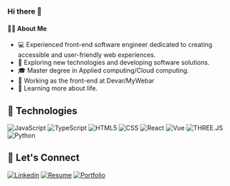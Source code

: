 ### Hi there 👋

#### 👨‍💻 About Me
- 💻 Experienced front-end software engineer dedicated to creating accessible and user-friendly web experiences.
- 🤔 Exploring new technologies and developing software solutions.
- 🎓 Master degree in  Applied computing/Cloud
computing.
- 💼 Working as the front-end at Devar/MyWebar
- 🌱 Learning more about life.

## 🚀 Technologies
![JavaScript](https://img.shields.io/badge/-JavaScript-333333?style=flat&logo=javascript)
![TypeScript](https://img.shields.io/badge/-TypeScript-333333?style=flat&logo=typescript)
![HTML5](https://img.shields.io/badge/-HTML5-333333?style=flat&logo=HTML5)
![CSS](https://img.shields.io/badge/-CSS-333333?style=flat&logo=CSS3&logoColor=1572B6)
![React](https://img.shields.io/badge/-React-333333?style=flat&logo=react)
![Vue](https://img.shields.io/badge/-Vue.js-333333?style=flat&logo=Vue.js)
![THREE.JS](https://img.shields.io/badge/-THREE.JS-333333?style=flat&logo=THREE.js)
![Python](https://img.shields.io/badge/-Python-333333?style=flat&logo=Python)


## 🤝 Let's Connect

[![Linkedin](https://img.shields.io/badge/-yaovih-blue?style=flat-square&logo=Linkedin&logoColor=white&link=https://www.linkedin.com/in/yaovih/)](https://www.linkedin.com/in/yaovih/)
[![Resume](https://img.shields.io/badge/Resume-View-orange)](https://hyaovi.github.io/assets/resume.pdf)
[![Portfolio](https://img.shields.io/badge/Portfolio-Visit-brightgreen)](https://hyaovi.github.io)

<!--
**hyaovi/hyaovi** is a ✨ _special_ ✨ repository because its `README.md` (this file) appears on your GitHub profile.

Here are some ideas to get you started:

- 🔭 I’m currently working on ...
- 🌱 I’m currently learning ...
- 👯 I’m looking to collaborate on ...
- 🤔 I’m looking for help with ...
- 💬 Ask me about ...
- 📫 How to reach me: ...
- 😄 Pronouns: ...
- ⚡ Fun fact: ...
-->
